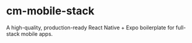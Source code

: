 # cm-mobile-stack
A high-quality, production-ready React Native + Expo boilerplate for full-stack mobile apps.
